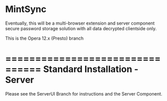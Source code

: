 MintSync
========
Eventually, this will be a multi-browser extension and server component secure password storage solution with all data decrypted clientside only.

This is the Opera 12.x (Presto) branch

================================
 Standard Installation - Server
================================

Please see the ServerUI Branch for instructions and the Server Component.
